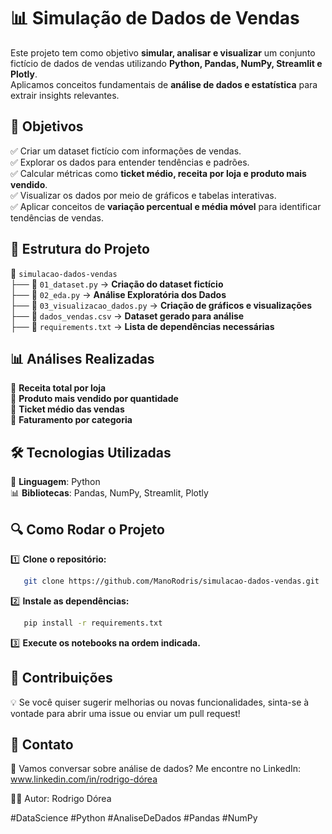 # 📊 Simulação de Dados de Vendas

Este projeto tem como objetivo **simular, analisar e visualizar** um conjunto fictício de dados de vendas utilizando **Python, Pandas, NumPy, Streamlit e Plotly**.  
Aplicamos conceitos fundamentais de **análise de dados e estatística** para extrair insights relevantes.



## 🔑 Objetivos

✅ Criar um dataset fictício com informações de vendas.  
✅ Explorar os dados para entender tendências e padrões.  
✅ Calcular métricas como **ticket médio, receita por loja e produto mais vendido**.  
✅ Visualizar os dados por meio de gráficos e tabelas interativas.  
✅ Aplicar conceitos de **variação percentual e média móvel** para identificar tendências de vendas.  



## 📂 Estrutura do Projeto

📁 `simulacao-dados-vendas`  
├── 📜 `01_dataset.py` → **Criação do dataset fictício**  
├── 📜 `02_eda.py` → **Análise Exploratória dos Dados**  
├── 📜 `03_visualizacao_dados.py` → **Criação de gráficos e visualizações**  
├── 📄 `dados_vendas.csv` → **Dataset gerado para análise**  
├── 📄 `requirements.txt` → **Lista de dependências necessárias** 


## 📊 Análises Realizadas

🔹 **Receita total por loja**  
🔹 **Produto mais vendido por quantidade**  
🔹 **Ticket médio das vendas**  
🔹 **Faturamento por categoria**  



## 🛠️ Tecnologias Utilizadas

🚀 **Linguagem**: Python  
📊 **Bibliotecas**: Pandas, NumPy, Streamlit, Plotly  



## 🔍 Como Rodar o Projeto

1️⃣ **Clone o repositório:**
```bash
   git clone https://github.com/ManoRodris/simulacao-dados-vendas.git
```
2️⃣ **Instale as dependências:**
```bash
   pip install -r requirements.txt
```
3️⃣ **Execute os notebooks na ordem indicada.**

## 📌 Contribuições

💡 Se você quiser sugerir melhorias ou novas funcionalidades, sinta-se à vontade para abrir uma issue ou enviar um pull request!

## 🎯 Contato

📩 Vamos conversar sobre análise de dados? Me encontre no LinkedIn: www.linkedin.com/in/rodrigo-dórea

👨‍💻 Autor: Rodrigo Dórea

#DataScience #Python #AnaliseDeDados #Pandas #NumPy 

